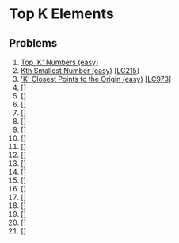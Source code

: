 # Top K Elements

## Problems

1. [Top 'K' Numbers (easy)]()
1. [Kth Smallest Number (easy)]()
[[LC215](https://leetcode.com/problems/kth-largest-element-in-an-array/)]
1. ['K' Closest Points to the Origin (easy)]()
[[LC973](https://leetcode.com/problems/k-closest-points-to-origin/)]
1. []()
[[]()]
1. []()
[[]()]
1. []()
[[]()]
1. []()
[[]()]
1. []()
[[]()]
1. []()
[[]()]
1. []()
[[]()]
1. []()
[[]()]
1. []()
[[]()]
1. []()
[[]()]
1. []()
[[]()]
1. []()
[[]()]
1. []()
[[]()]
1. []()
[[]()]
1. []()
[[]()]
1. []()
[[]()]
1. []()
[[]()]
1. []()
[[]()]
